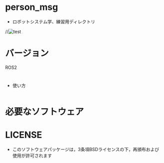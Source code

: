 # person_msg
 * ロボットシステム学、練習用ディレクトリ

//![test]()

# バージョン
ROS2

# 


 * 使い方
```
```

# 必要なソフトウェア

# LICENSE
 * このソフトウェアパッケージは，3条項BSDライセンスの下，再頒布および使用が許可されます
